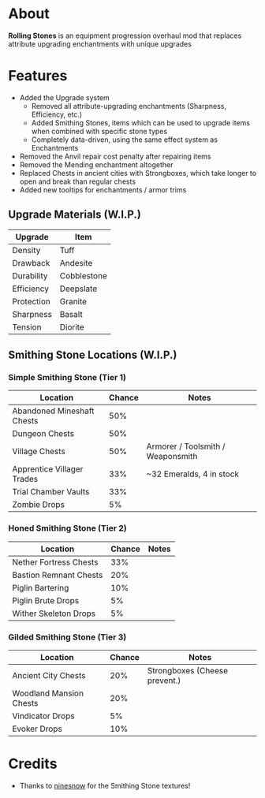 # About

**Rolling Stones** is an equipment progression overhaul mod that replaces attribute upgrading enchantments with unique upgrades

# Features

- Added the Upgrade system
  - Removed all attribute-upgrading enchantments (Sharpness, Efficiency, etc.)
  - Added Smithing Stones, items which can be used to upgrade items when combined with specific stone types
  - Completely data-driven, using the same effect system as Enchantments
- Removed the Anvil repair cost penalty after repairing items
- Removed the Mending enchantment altogether
- Replaced Chests in ancient cities with Strongboxes, which take longer to open and break than regular chests
- Added new tooltips for enchantments / armor trims

## Upgrade Materials (W.I.P.)

| Upgrade    | Item        |
|------------|-------------|
| Density    | Tuff        |
| Drawback   | Andesite    |
| Durability | Cobblestone |
| Efficiency | Deepslate   |
| Protection | Granite     |
| Sharpness  | Basalt      |
| Tension    | Diorite     |

## Smithing Stone Locations (W.I.P.)

### Simple Smithing Stone (Tier 1)
| Location                   | Chance | Notes                             |
|----------------------------|--------|-----------------------------------|
| Abandoned Mineshaft Chests | 50%    |                                   |
| Dungeon Chests             | 50%    |                                   |
| Village Chests             | 50%    | Armorer / Toolsmith / Weaponsmith |
| Apprentice Villager Trades | 33%    | ~32 Emeralds, 4 in stock          |
| Trial Chamber Vaults       | 33%    |                                   |
| Zombie Drops               | 5%     |                                   |

### Honed Smithing Stone (Tier 2)
| Location               | Chance | Notes |
|------------------------|--------|-------|
| Nether Fortress Chests | 33%    |       |
| Bastion Remnant Chests | 20%    |       |
| Piglin Bartering       | 10%    |       |
| Piglin Brute Drops     | 5%     |       |
| Wither Skeleton Drops  | 5%     |       |

### Gilded Smithing Stone (Tier 3)
| Location                | Chance | Notes                         |
|-------------------------|--------|-------------------------------|
| Ancient City Chests     | 20%    | Strongboxes (Cheese prevent.) |
| Woodland Mansion Chests | 20%    |                               |
| Vindicator Drops        | 5%     |                               |
| Evoker Drops            | 10%    |                               |

# Credits
- Thanks to [ninesnow](https://github.com/nine9snow) for the Smithing Stone textures!
